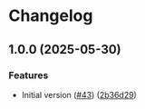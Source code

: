 # Changelog

## 1.0.0 (2025-05-30)


### Features

* Initial version ([#43](https://github.com/sysadmin4j/dotfiles/issues/43)) ([2b36d29](https://github.com/sysadmin4j/dotfiles/commit/2b36d2928ad00bb4616d1cbfb9cac04efa123fa2))
